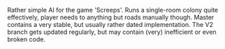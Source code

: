 Rather simple AI for the game 'Screeps'.
Runs a single-room colony quite effectively, player needs to anything but roads manually though.
Master contains a very stable, but usually rather dated implementation.
The V2 branch gets updated regularly, but may contain (very) inefficient or even broken code.
